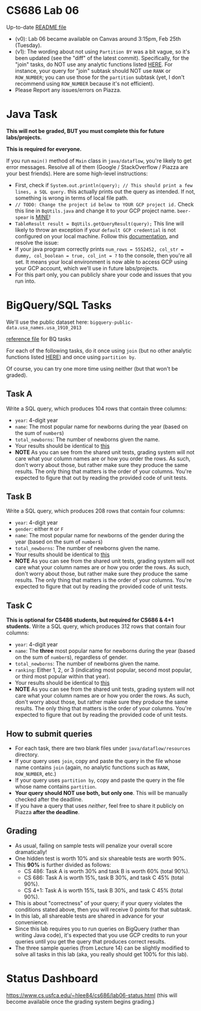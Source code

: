 # CS686 Lab 06

Up-to-date [README file](https://github.com/cs-rocks/cs686-lectures/blob/master/labs/Lab06-README.md)

 - (v0): Lab 06 became available on Canvas around 3:15pm, Feb 25th (Tuesday). 
 - (v1): The wording about not using `Partition BY` was a bit vague, so it's been updated (see the "diff" of the latest commit). Specifically, for the "join" tasks, do NOT use any analytic functions listed [HERE](https://cloud.google.com/bigquery/docs/reference/standard-sql/analytic-function-concepts). For instance, your query for "join" subtask should NOT use `RANK` or `ROW_NUMBER`; you can use those for the `partition` subtask (yet, I don't recommend using `ROW_NUMBER` because it's not efficient).
 - Please Report any issues/errors on Piazza.

# Java Task #
**This will not be graded, BUT you must complete this for future labs/projects.**

**This is required for everyone.**

If you run `main()` method of `Main` class in `java/dataflow`, you're likely to get error messages.
Resolve all of them (Google / StackOverflow / Piazza are your best friends).
Here are some high-level instructions:
 - First, check if `System.out.println(query); // This should print a few lines, a SQL query.` this actually prints out the query as intended. If not, something is wrong in terms of local file path.
 -  `// TODO: Change the project id below to YOUR GCP project id.` Check this line in `BqUtils.java` and change it to your GCP project name. `beer-spear` is [MINE](https://thumbs.worthpoint.com/zoom/images1/1/0717/16/disneyland-finding-nemo-hoodie_1_2c0d9cfab1ba050d1f79359e798d00ca.jpg "Mine")! 
 - `TableResult result = BqUtils.getQueryResult(query);` This line will likely to throw an exception if your `default GCP credential` is not configured on your local machine. Follow this [documentation](https://cloud.google.com/sdk/gcloud/reference/auth/application-default/login), and resolve the issue: 
 - If your java program correctly prints `num_rows = 5552452, col_str = dummy, col_boolean = true, col_int = ?` to the console, then you're all set. It means your local environment is now able to access GCP using your GCP account, which we'll use in future labs/projects. 
 - For this part only, you can publicly share your code and issues that you run into.


# BigQuery/SQL Tasks #
We'll use the public dataset here: `bigquery-public-data.usa_names.usa_1910_2013`

[reference file](https://docs.google.com/spreadsheets/d/1OYTBf7ebsGMdjvMcec5rtkgdvv9WwCRSiJpUUNe3IyU/edit#gid=0) for BQ tasks

For each of the following tasks, do it once using `join` (but no other analytic functions listed [HERE](https://cloud.google.com/bigquery/docs/reference/standard-sql/analytic-function-concepts)) and once using `partition by`.

Of course, you can try one more time using neither (but that won't be graded).


## Task A ##
Write a SQL query, which produces 104 rows that contain three columns:
 - `year`: 4-digit year
 - `name`: The most popular name for newborns during the year (based on the sum of `number`s)
 - `total_newborns`: The number of newborns given the name.
 - Your results should be identical to [this](https://docs.google.com/spreadsheets/d/1OYTBf7ebsGMdjvMcec5rtkgdvv9WwCRSiJpUUNe3IyU/edit#gid=0)
 - **NOTE** As you can see from the shared unit tests, grading system will not care what your column names are or how you order the rows. As such, don't worry about those, but rather make sure they produce the same results. The only thing that matters is the order of your columns. You're expected to figure that out by reading the provided code of unit tests.

## Task B ##
Write a SQL query, which produces 208 rows that contain four columns:
 - `year`: 4-digit year
 - `gender`: either `M` or `F`
 - `name`: The most popular name for newborns of the gender during the year (based on the sum of `number`s)
 - `total_newborns`: The number of newborns given the name.
 - Your results should be identical to [this](https://docs.google.com/spreadsheets/d/1OYTBf7ebsGMdjvMcec5rtkgdvv9WwCRSiJpUUNe3IyU/edit#gid=800936309)
 - **NOTE** As you can see from the shared unit tests, grading system will not care what your column names are or how you order the rows. As such, don't worry about those, but rather make sure they produce the same results. The only thing that matters is the order of your columns. You're expected to figure that out by reading the provided code of unit tests.


## Task C ##
**This is optional for CS486 students, but required for CS686 & 4+1 students.**
Write a SQL query, which produces 312 rows that contain four columns:
 - `year`: 4-digit year
 - `name`: The **three** most popular name for newborns during the year (based on the sum of `number`s), regardless of gender.
 - `total_newborns`: The number of newborns given the name.
 - `ranking`: Either 1, 2, or 3 (indicating most popular, second most popular, or third most popular within that year).
 - Your results should be identical to [this](https://docs.google.com/spreadsheets/d/1OYTBf7ebsGMdjvMcec5rtkgdvv9WwCRSiJpUUNe3IyU/edit#gid=1761399196)
  - **NOTE** As you can see from the shared unit tests, grading system will not care what your column names are or how you order the rows. As such, don't worry about those, but rather make sure they produce the same results. The only thing that matters is the order of your columns. You're expected to figure that out by reading the provided code of unit tests.

 
## How to submit queries ##
 - For each task, there are two blank files under `java/dataflow/resources` directory.
 - If your query uses `join`, copy and paste the query in the file whose name contains `join` (again, no analytic functions such as `RANK`, `ROW_NUMBER`, etc.)
 - If your query uses `partition by`, copy and paste the query in the file whose name contains `partition`.
 - **Your query should NOT use both, but only one**. This will be manually checked after the deadline.
 - If you have a query that uses *neither*, feel free to share it publicly on Piazza **after the deadline**.

## Grading ##
 - As usual, failing on sample tests will penalize your overall score dramatically!
 - One hidden test is worth 10% and six shareable tests are worth 90%.
 - This **90%** is further divided as follows:
   - CS 486: Task A is worth 30% and task B is worth 60% (total 90%).
   - CS 686: Task A is worth 15%, task B 30%, and task C 45% (total 90%).
   - CS 4+1: Task A is worth 15%, task B 30%, and task C 45% (total 90%).
 - This is about "correctness" of your query; if your query violates the conditions stated above, then you will receive 0 points for that subtask.
 - In this lab, all shareable tests are shared in advance for your convenience.
 - Since this lab requires you to run queries on BigQuery (rather than writing Java code), it's expected that you use GCP credits to run your queries until you get the query that produces correct results.
 - The three sample queries (from Lecture 14) can be slightly modified to solve all tasks in this lab (aka, you really should get 100% for this lab).

# Status Dashboard #
https://www.cs.usfca.edu/~hlee84/cs686/lab06-status.html (this will become available once the grading system begins grading.)



